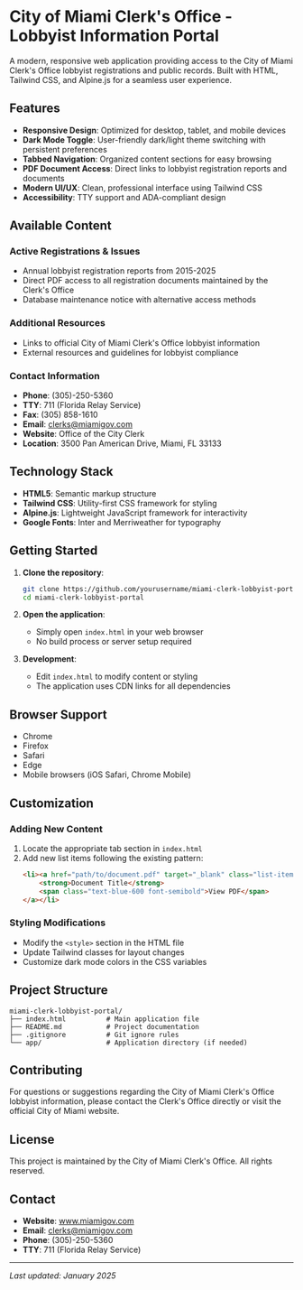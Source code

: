 # City of Miami Clerk's Office - Lobbyist Information Portal

A modern, responsive web application providing access to the City of Miami Clerk's Office lobbyist registrations and public records. Built with HTML, Tailwind CSS, and Alpine.js for a seamless user experience.

## Features

* **Responsive Design**: Optimized for desktop, tablet, and mobile devices
* **Dark Mode Toggle**: User-friendly dark/light theme switching with persistent preferences
* **Tabbed Navigation**: Organized content sections for easy browsing
* **PDF Document Access**: Direct links to lobbyist registration reports and documents
* **Modern UI/UX**: Clean, professional interface using Tailwind CSS
* **Accessibility**: TTY support and ADA-compliant design

## Available Content

### Active Registrations & Issues

* Annual lobbyist registration reports from 2015-2025
* Direct PDF access to all registration documents maintained by the Clerk's Office
* Database maintenance notice with alternative access methods

### Additional Resources

* Links to official City of Miami Clerk's Office lobbyist information
* External resources and guidelines for lobbyist compliance

### Contact Information

* **Phone**: (305)-250-5360
* **TTY**: 711 (Florida Relay Service)
* **Fax**: (305) 858-1610
* **Email**: clerks@miamigov.com
* **Website**: Office of the City Clerk
* **Location**: 3500 Pan American Drive, Miami, FL 33133

## Technology Stack

* **HTML5**: Semantic markup structure
* **Tailwind CSS**: Utility-first CSS framework for styling
* **Alpine.js**: Lightweight JavaScript framework for interactivity
* **Google Fonts**: Inter and Merriweather for typography

## Getting Started

1. **Clone the repository**:  
   ```bash
   git clone https://github.com/yourusername/miami-clerk-lobbyist-portal.git
   cd miami-clerk-lobbyist-portal
   ```

2. **Open the application**:  
   * Simply open `index.html` in your web browser
   * No build process or server setup required

3. **Development**:  
   * Edit `index.html` to modify content or styling
   * The application uses CDN links for all dependencies

## Browser Support

* Chrome
* Firefox
* Safari
* Edge
* Mobile browsers (iOS Safari, Chrome Mobile)

## Customization

### Adding New Content

1. Locate the appropriate tab section in `index.html`
2. Add new list items following the existing pattern:
   ```html
   <li><a href="path/to/document.pdf" target="_blank" class="list-item-link">
       <strong>Document Title</strong>
       <span class="text-blue-600 font-semibold">View PDF</span>
   </a></li>
   ```

### Styling Modifications

* Modify the `<style>` section in the HTML file
* Update Tailwind classes for layout changes
* Customize dark mode colors in the CSS variables

## Project Structure

```
miami-clerk-lobbyist-portal/
├── index.html          # Main application file
├── README.md           # Project documentation
├── .gitignore          # Git ignore rules
└── app/                # Application directory (if needed)
```

## Contributing

For questions or suggestions regarding the City of Miami Clerk's Office lobbyist information, please contact the Clerk's Office directly or visit the official City of Miami website.

## License

This project is maintained by the City of Miami Clerk's Office. All rights reserved.

## Contact

* **Website**: www.miamigov.com
* **Email**: clerks@miamigov.com
* **Phone**: (305)-250-5360
* **TTY**: 711 (Florida Relay Service)

---

_Last updated: January 2025_ 